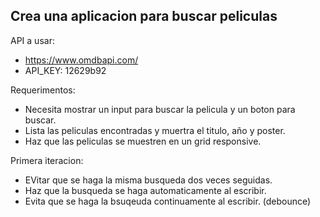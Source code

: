## Crea una aplicacion para buscar peliculas

API a usar:

- https://www.omdbapi.com/
- API_KEY: 12629b92

Requerimentos:

- Necesita mostrar un input para buscar la pelicula y un boton para buscar.
- Lista las peliculas encontradas y muertra el titulo, año y poster.
- Haz que las peliculas se muestren en un grid responsive.

Primera iteracion:

- EVitar que se haga la misma busqueda dos veces seguidas.
- Haz que la busqueda se haga automaticamente al escribir.
- Evita que se haga la bsuqeuda continuamente al escribir. (debounce)